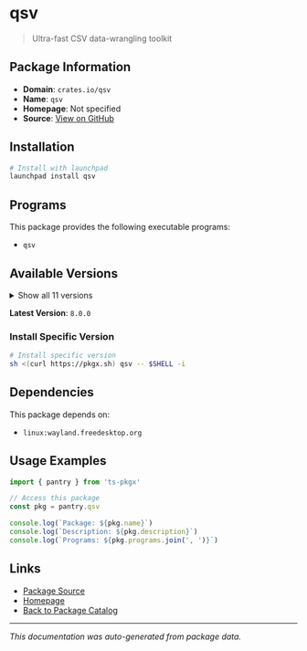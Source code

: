 # qsv

> Ultra-fast CSV data-wrangling toolkit

## Package Information

- **Domain**: `crates.io/qsv`
- **Name**: `qsv`
- **Homepage**: Not specified
- **Source**: [View on GitHub](https://github.com/pkgxdev/pantry/tree/main/projects/crates.io/qsv/package.yml)

## Installation

```bash
# Install with launchpad
launchpad install qsv
```

## Programs

This package provides the following executable programs:

- `qsv`

## Available Versions

<details>
<summary>Show all 11 versions</summary>

- `8.0.0`, `7.1.0`, `7.0.1`, `7.0.0`, `6.0.1`
- `6.0.0`, `5.1.0`, `5.0.3`, `4.0.0`, `3.3.0`
- `3.2.0`

</details>

**Latest Version**: `8.0.0`

### Install Specific Version

```bash
# Install specific version
sh <(curl https://pkgx.sh) qsv -- $SHELL -i
```

## Dependencies

This package depends on:

- `linux:wayland.freedesktop.org`

## Usage Examples

```typescript
import { pantry } from 'ts-pkgx'

// Access this package
const pkg = pantry.qsv

console.log(`Package: ${pkg.name}`)
console.log(`Description: ${pkg.description}`)
console.log(`Programs: ${pkg.programs.join(', ')}`)
```

## Links

- [Package Source](https://github.com/pkgxdev/pantry/tree/main/projects/crates.io/qsv/package.yml)
- [Homepage](#)
- [Back to Package Catalog](../../../package-catalog.md)

---

*This documentation was auto-generated from package data.*
